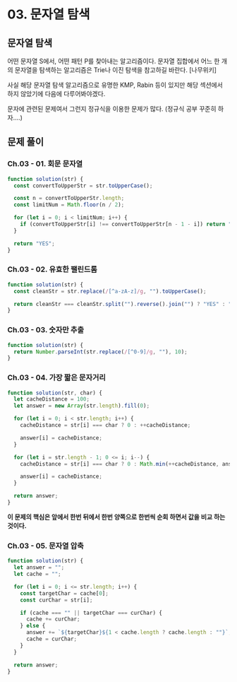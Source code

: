 # 03. 문자열 탐색

## 문자열 탐색

어떤 문자열 S에서, 어떤 패턴 P를 찾아내는 알고리즘이다.
문자열 집합에서 어느 한 개의 문자열을 탐색하는 알고리즘은 Trie나 이진 탐색을 참고하길 바란다. [나무위키]

사실 해당 문자열 탐색 알고리즘으로 유명한 KMP, Rabin 등이 있지만 해당 섹션에서 하지 않았기에 다음에 다루어봐야겠다.

문자에 관련된 문제여서 그런지 정규식을 이용한 문제가 많다. (정규식 공부 꾸준히 하자....)

## 문제 풀이

### Ch.03 - 01. 회문 문자열

```js
function solution(str) {
  const convertToUpperStr = str.toUpperCase();

  const n = convertToUpperStr.length;
  const limitNum = Math.floor(n / 2);

  for (let i = 0; i < limitNum; i++) {
    if (convertToUpperStr[i] !== convertToUpperStr[n - 1 - i]) return "NO";
  }

  return "YES";
}
```

### Ch.03 - 02. 유효한 팰린드롬

```js
function solution(str) {
  const cleanStr = str.replace(/[^a-zA-z]/g, "").toUpperCase();

  return cleanStr === cleanStr.split("").reverse().join("") ? "YES" : "NO";
}
```

### Ch.03 - 03. 숫자만 추출

```js
function solution(str) {
  return Number.parseInt(str.replace(/[^0-9]/g, ""), 10);
}
```

### Ch.03 - 04. 가장 짧은 문자거리

```js
function solution(str, char) {
  let cacheDistance = 100;
  let answer = new Array(str.length).fill(0);

  for (let i = 0; i < str.length; i++) {
    cacheDistance = str[i] === char ? 0 : ++cacheDistance;

    answer[i] = cacheDistance;
  }

  for (let i = str.length - 1; 0 <= i; i--) {
    cacheDistance = str[i] === char ? 0 : Math.min(++cacheDistance, answer[i]);

    answer[i] = cacheDistance;
  }

  return answer;
}
```

**이 문제의 핵심은 앞에서 한번 뒤에서 한번 양쪽으로 한번씩 순회 하면서 값을 비교 하는 것이다.**

### Ch.03 - 05. 문자열 압축

```js
function solution(str) {
  let answer = "";
  let cache = "";

  for (let i = 0; i <= str.length; i++) {
    const targetChar = cache[0];
    const curChar = str[i];

    if (cache === "" || targetChar === curChar) {
      cache += curChar;
    } else {
      answer += `${targetChar}${1 < cache.length ? cache.length : ""}`;
      cache = curChar;
    }
  }

  return answer;
}
```

